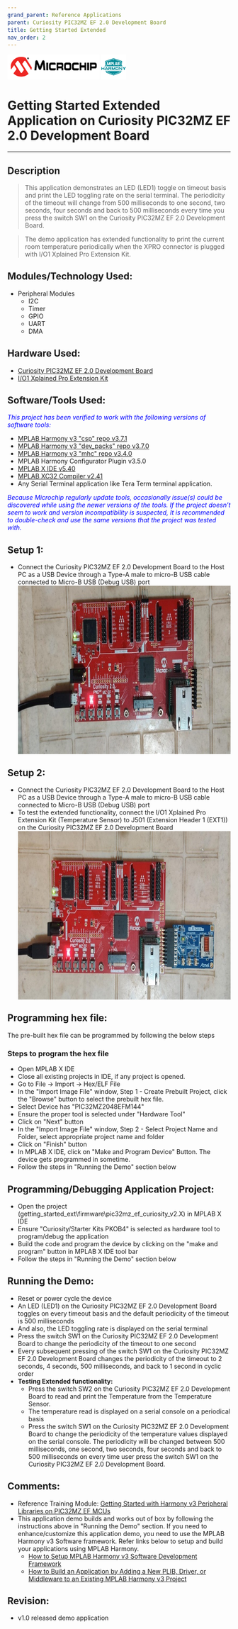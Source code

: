 ```yaml
---
grand_parent: Reference Applications
parent: Curiosity PIC32MZ EF 2.0 Development Board
title: Getting Started Extended
nav_order: 2
---
```

<img src = "images/microchip_logo.png">
<img src = "images/microchip_mplab_harmony_logo_small.png">

# Getting Started Extended Application on Curiosity PIC32MZ EF 2.0 Development Board
-----
## Description

>  This application demonstrates an LED (LED1) toggle on timeout basis and print the LED toggling rate on the serial terminal. The periodicity of the timeout will change from 500 milliseconds to one second, two seconds, four seconds and back to 500 milliseconds every time you press the switch SW1 on the Curiosity PIC32MZ EF 2.0 Development Board.
	
>  The demo application has extended functionality to print the current room temperature periodically when the XPRO connector is plugged with I/O1 Xplained Pro Extension Kit.
    

## Modules/Technology Used:

- Peripheral Modules      
	- I2C
	- Timer
	- GPIO
	- UART
	- DMA

## Hardware Used:

- [Curiosity PIC32MZ EF 2.0 Development Board](https://www.microchip.com/Developmenttools/ProductDetails/DM320209)   
- [I/O1 Xplained Pro Extension Kit](https://www.microchip.com/Developmenttools/ProductDetails/ATIO1-XPRO)


## Software/Tools Used:
<span style="color:blue"> *This project has been verified to work with the following versions of software tools:*</span>  

 - [MPLAB Harmony v3 "csp" repo v3.7.1](https://github.com/Microchip-MPLAB-Harmony/csp/releases/tag/v3.5.2)
 - [MPLAB Harmony v3 "dev_packs" repo v3.7.0](https://github.com/Microchip-MPLAB-Harmony/dev_packs/releases/tag/v3.5.0)  
 - [MPLAB Harmony v3 "mhc" repo v3.4.0](https://github.com/Microchip-MPLAB-Harmony/mhc/releases/tag/v3.3.3)   
 - MPLAB Harmony Configurator Plugin v3.5.0
 - [MPLAB X IDE v5.40](https://www.microchip.com/mplab/mplab-x-ide)
 - [MPLAB XC32 Compiler v2.41](https://www.microchip.com/mplab/compilers)
 - Any Serial Terminal application like Tera Term terminal application.  

 <span style="color:blue"> *Because Microchip regularly update tools, occasionally issue(s) could be discovered while using the newer versions of the tools. If the project doesn’t seem to work and version incompatibility is suspected, It is recommended to double-check and use the same versions that the project was tested with.* </span>  

## Setup 1:
- Connect the Curiosity PIC32MZ EF 2.0 Development Board to the Host PC as a USB Device 
  through a Type-A male to micro-B USB cable connected to Micro-B USB (Debug USB) port 
  <img src = "images/hardware_setup1.png" width="800" height="380" align="middle">

## Setup 2:  
- Connect the Curiosity PIC32MZ EF 2.0 Development Board to the Host PC as a USB Device through a Type-A male to micro-B USB cable connected to Micro-B USB (Debug USB) port
- To test the extended functionality, connect the I/O1 Xplained Pro Extension Kit (Temperature Sensor) to J501 (Extension Header 1 (EXT1)) on the Curiosity PIC32MZ EF 2.0 Development Board <img src = "images/hardware_setup2.png" width="800" height="380" align="middle">

## Programming hex file:
The pre-built hex file can be programmed by following the below steps

### Steps to program the hex file
- Open MPLAB X IDE
- Close all existing projects in IDE, if any project is opened.
- Go to File -> Import -> Hex/ELF File
- In the "Import Image File" window, Step 1 - Create Prebuilt Project, click the "Browse" button to select the prebuilt hex file.
- Select Device has "PIC32MZ2048EFM144"
- Ensure the proper tool is selected under "Hardware Tool"
- Click on "Next" button
- In the "Import Image File" window, Step 2 - Select Project Name and Folder, select appropriate project name and folder
- Click on "Finish" button
- In MPLAB X IDE, click on "Make and Program Device" Button. The device gets programmed in sometime.
- Follow the steps in "Running the Demo" section below

## Programming/Debugging Application Project:
- Open the project (getting_started_ext\firmware\pic32mz_ef_curiosity_v2.X) in MPLAB X IDE
- Ensure "Curiosity/Starter Kits PKOB4" is selected as hardware tool to program/debug the application
- Build the code and program the device by clicking on the "make and program" button in MPLAB X IDE tool bar
- Follow the steps in "Running the Demo" section below

## Running the Demo:
- Reset or power cycle the device
- An LED (LED1) on the Curiosity PIC32MZ EF 2.0 Development Board toggles on every timeout basis and the default periodicity of the timeout is 500 milliseconds
- And also, the LED toggling rate is displayed on the serial terminal
- Press the switch SW1 on the Curiosity PIC32MZ EF 2.0 Development Board to change the periodicity of the timeout to one second
- Every subsequent pressing of the switch SW1 on the Curiosity PIC32MZ EF 2.0 Development Board changes the periodicity of the timeout to 2 seconds, 4 seconds, 500 milliseconds, and back to 1 second in cyclic order
- **Testing Extended functionality:**
	- Press the switch SW2 on the Curiosity PIC32MZ EF 2.0 Development Board to read and print the Temperature from the Temperature Sensor.
	- The temperature read is displayed on a serial console on a periodical basis
	- Press the switch SW1 on the Curiosity PIC32MZ EF 2.0 Development Board to change the periodicity of the temperature values displayed on the serial console. The periodicity will be changed between 500 milliseconds, one second, two seconds, four seconds and back to 500 milliseconds on every time user press the switch SW1 on the Curiosity PIC32MZ EF 2.0 Development Board.

## Comments:
- Reference Training Module: [Getting Started with Harmony v3 Peripheral Libraries on PIC32MZ EF MCUs](https://microchipdeveloper.com/harmony3:pic32mzef-getting-started-training-module)
- This application demo builds and works out of box by following the instructions above in "Running the Demo" section. If you need to enhance/customize this application demo, you need to use the MPLAB Harmony v3 Software framework. Refer links below to setup and build your applications using MPLAB Harmony. 
	- [How to Setup MPLAB Harmony v3 Software Development Framework](https://www.microchip.com/mymicrochip/filehandler.aspx?ddocname=en1000821) 
	- [How to Build an Application by Adding a New PLIB, Driver, or Middleware to an Existing MPLAB Harmony v3 Project](http://ww1.microchip.com/downloads/en/DeviceDoc/How_to_Build_Application_Adding_PLIB_%20Driver_or_Middleware%20_to_MPLAB_Harmony_v3Project_DS90003253A.pdf)  
              
## Revision: 
- v1.0 released demo application
